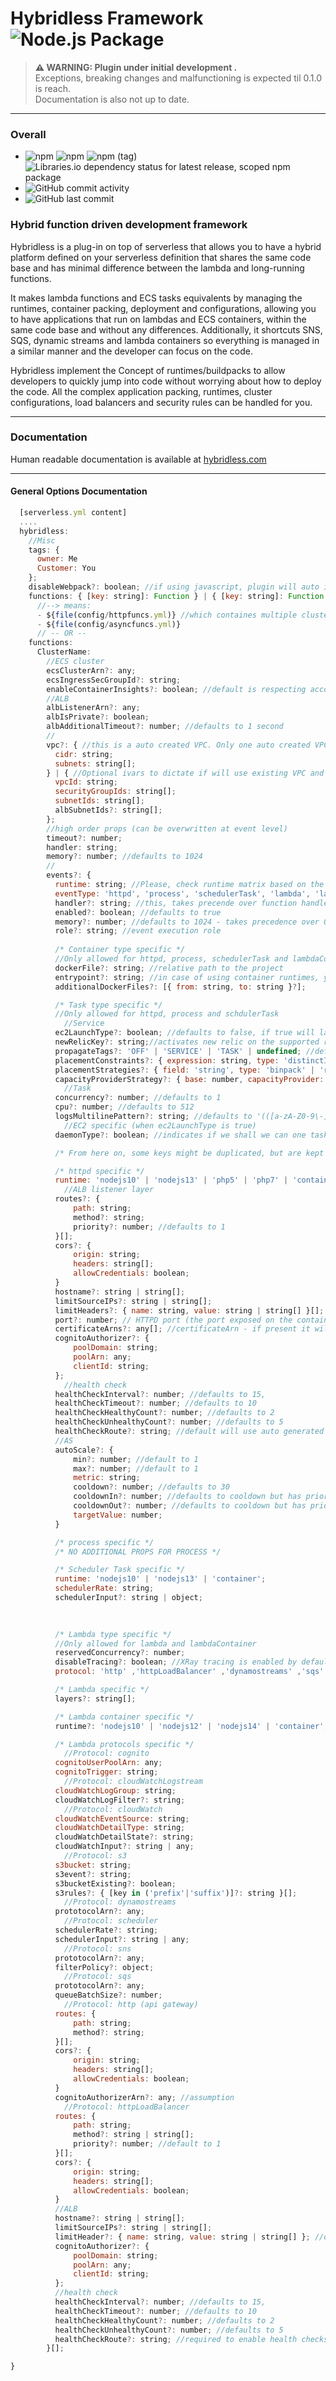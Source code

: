 # Hybridless Framework ![Node.js Package](https://github.com/hybridless/hybridless/workflows/Node.js%20Package/badge.svg)

> **⚠ WARNING: Plugin under initial development .**  
> Exceptions, breaking changes and malfunctioning is expected til 0.1.0 is reach. \
> Documentation is also not up to date.

------

### Overall

- ![npm](https://img.shields.io/npm/dy/@hybridless/hybridless) ![npm](https://img.shields.io/npm/v/@hybridless/hybridless) ![npm (tag)](https://img.shields.io/npm/v/@hybridless/hybridless/latest) ![Libraries.io dependency status for latest release, scoped npm package](https://img.shields.io/librariesio/release/npm/@hybridless/hybridless)
- ![GitHub commit activity](http://img.shields.io/github/commit-activity/m/hybridless/hybridless)
- ![GitHub last commit](http://img.shields.io/github/last-commit/hybridless/hybridless)

### Hybrid function driven development framework

Hybridless is a plug-in on top of serverless that allows you to have a hybrid platform defined on your serverless definition that shares the same code base and has minimal difference between the lambda and long-running functions.

It makes lambda functions and ECS tasks equivalents by managing the runtimes, container packing, deployment and configurations, allowing you to have applications that run on lambdas and ECS containers, within the same code base and without any differences. Additionally, it shortcuts SNS, SQS, dynamic streams and lambda containers so everything is managed in a similar manner and the developer can focus on the code. 

Hybridless implement the
Concept of runtimes/buildpacks to allow developers to quickly jump into code without worrying about how to deploy the code. All the complex application packing, runtimes, cluster configurations, load balancers and security rules can be handled for you.

------

### Documentation

Human readable documentation is available at [hybridless.com](https://hybridless.com)

------- 

#### General Options Documentation
```javascript
  [serverless.yml content]
  ....
  hybridless: 
    //Misc
    tags: {
      owner: Me
      Customer: You
    };
    disableWebpack?: boolean; //if using javascript, plugin will auto install and compile es6 code using webpack. You can optionally disable this.
    functions: { [key: string]: Function } | { [key: string]: Function }[];
      //--> means:
      - ${file(config/httpfuncs.yml)} //which containes multiple clusters or just one
      - ${file(config/asyncfuncs.yml)}
      // -- OR -- 
    functions: 
      ClusterName:
        //ECS cluster
        ecsClusterArn?: any;
        ecsIngressSecGroupId?: string;
        enableContainerInsights?: boolean; //default is respecting account settings
        //ALB
        albListenerArn?: any;
        albIsPrivate?: boolean;
        albAdditionalTimeout?: number; //defaults to 1 second
        //
        vpc?: { //this is a auto created VPC. Only one auto created VPC is allowed per project for now. 
          cidr: string;
          subnets: string[];
        } | { //Optional ivars to dictate if will use existing VPC and subnets specified
          vpcId: string;
          securityGroupIds: string[];
          subnetIds: string[];
          albSubnetIds?: string[];
        };
        //high order props (can be overwritten at event level)
        timeout?: number;
        handler: string; 
        memory?: number; //defaults to 1024
        //
        events?: {
          runtime: string; //Please, check runtime matrix based on the eventTypy you are using. If using custom runtimes use container runtime constant
          eventType: 'httpd', 'process', 'schedulerTask', 'lambda', 'lambdaContainer';
          handler?: string; //this, takes precende over function handler - Usefulll for multi-purpose clusters
          enabled?: boolean; //defaults to true
          memory?: number; //defaults to 1024 - takes precedence over OFunction.memory
          role?: string; //event execution role
          
          /* Container type specific */
          //Only allowed for httpd, process, schedulerTask and lambdaContainer - Please, if using custom docket file, read the how to customize section
          dockerFile?: string; //relative path to the project
          entrypoint?: string; //in case of using container runtimes, you can always make custom entrypoints
          additionalDockerFiles?: [{ from: string, to: string }?];

          /* Task type specific */
          //Only allowed for httpd, process and schdulerTask
            //Service
          ec2LaunchType?: boolean; //defaults to false, if true will laucnh task into EC2
          newRelicKey?: string;//activates new relic on the supported runtimes
          propagateTags?: 'OFF' | 'SERVICE' | 'TASK' | undefined; //defaults to undefined
          placementConstraints?: { expression: string, type: 'distinctInstance' | 'memberOf' }[];
          placementStrategies?: { field: 'string', type: 'binpack' | 'random' | 'spread' }[];
          capacityProviderStrategy?: { base: number, capacityProvider: string, weight: number }[];
            //Task
          concurrency?: number; //defaults to 1
          cpu?: number; //defaults to 512
          logsMultilinePattern?: string; //defaults to '(([a-zA-Z0-9\-]* \[[a-zA-Za-]*\] )|(\[[a-zA-Za -]*\] ))'
            //EC2 specific (when ec2LaunchType is true)
          daemonType?: boolean; //indicates if we shall we can one task on each instance of the cluster

          /* From here on, some keys might be duplicated, but are kept like that to improve the scope */

          /* httpd specific */
          runtime: 'nodejs10' | 'nodejs13' | 'php5' | 'php7' | 'container'
            //ALB listener layer
          routes?: {
              path: string;
              method?: string;
              priority?: number; //defaults to 1
          }[];
          cors?: {
              origin: string;
              headers: string[];
              allowCredentials: boolean;
          }
          hostname?: string | string[];
          limitSourceIPs?: string | string[];
          limitHeaders?: { name: string, value: string | string[] }[]; //optional limit headers on ALB
          port?: number; // HTTPD port (the port exposed on the container image) - If port is not specified, it will use 80 for non SSL and 443 for SSL
          certificateArns?: any[]; //certificateArn - if present it will use HTTPS
          cognitoAuthorizer?: {
              poolDomain: string;
              poolArn: any;
              clientId: string;
          };
            //health check
          healthCheckInterval?: number; //defaults to 15,
          healthCheckTimeout?: number; //defaults to 10
          healthCheckHealthyCount?: number; //defaults to 2
          healthCheckUnhealthyCount?: number; //defaults to 5
          healthCheckRoute?: string; //default will use auto generated health route
          //AS
          autoScale?: {
              min?: number; //default to 1
              max?: number; //default to 1
              metric: string;
              cooldown?: number; //defaults to 30
              cooldownIn?: number; //defaults to cooldown but has priority over it
              cooldownOut?: number; //defaults to cooldown but has priority over it
              targetValue: number;
          }

          /* process specific */
          /* NO ADDITIONAL PROPS FOR PROCESS */

          /* Scheduler Task specific */
          runtime: 'nodejs10' | 'nodejs13' | 'container';
          schedulerRate: string;
          schedulerInput?: string | object;

          
          
          /* Lambda type specific */
          //Only allowed for lambda and lambdaContainer
          reservedConcurrency?: number;
          disableTracing?: boolean; //XRay tracing is enabled by default
          protocol: 'http' ,'httpLoadBalancer' ,'dynamostreams' ,'sqs' ,'sns' ,'scheduler' ,'cloudWatch' ,'cloudWatchLogstream' ,'cognito' ,'s3' ,'none';

          /* Lambda specific */
          layers?: string[];

          /* Lambda container specific */
          runtime?: 'nodejs10' | 'nodejs12' | 'nodejs14' | 'container';

          /* Lambda protocols specific */
            //Protocol: cognito
          cognitoUserPoolArn: any;
          cognitoTrigger: string;
            //Protocol: cloudWatchLogstream
          cloudWatchLogGroup: string;
          cloudWatchLogFilter?: string;
            //Protocol: cloudWatch
          cloudWatchEventSource: string;
          cloudWatchDetailType: string;
          cloudWatchDetailState?: string;
          cloudWatchInput?: string | any;
            //Protocol: s3
          s3bucket: string;
          s3event?: string;
          s3bucketExisting?: boolean;
          s3rules?: { [key in ('prefix'|'suffix')]?: string }[];
            //Protocol: dynamostreams
          prototocolArn?: any; 
            //Protocol: scheduler
          schedulerRate?: string; 
          schedulerInput?: string | any; 
            //Protocol: sns
          prototocolArn?: any; 
          filterPolicy?: object;
            //Protocol: sqs
          prototocolArn?: any; 
          queueBatchSize?: number; 
            //Protocol: http (api gateway)
          routes: {
              path: string;
              method?: string;
          }[];
          cors?: {
              origin: string;
              headers: string[];
              allowCredentials: boolean;
          }
          cognitoAuthorizerArn?: any; //assumption
            //Protocol: httpLoadBalancer
          routes: {
              path: string;
              method?: string | string[];
              priority?: number; //default to 1
          }[];
          cors?: {
              origin: string;
              headers: string[];
              allowCredentials: boolean;
          }
          //ALB
          hostname?: string | string[];
          limitSourceIPs?: string | string[];
          limitHeader?: { name: string, value: string | string[] }; //optional limit headers on ALB
          cognitoAuthorizer?: {
              poolDomain: string;
              poolArn: any;
              clientId: string;
          };
          //health check
          healthCheckInterval?: number; //defaults to 15,
          healthCheckTimeout?: number; //defaults to 10
          healthCheckHealthyCount?: number; //defaults to 2
          healthCheckUnhealthyCount?: number; //defaults to 5
          healthCheckRoute?: string; //required to enable health checks
        }[];

}
```